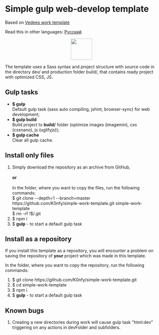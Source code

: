 <h1>Simple gulp web-develop template</h1>
<p>Based on <a href="https://github.com/vedees/work-template">Vedees work template</a></p>
<p>Read this in other languages: <a href="https://github.com/K0nfy/simple-work-template/blob/master/README.ru.md">Русский</a></p>
<p align="center">
  <a href="https://github.com/vedees/work-template">
    <img width="70" src="https://raw.githubusercontent.com/gulpjs/artwork/master/gulp-2x.png">
  </a>
</p>
<p>
The template uses a Sass syntax and project structure with source code in the directory dev/ and production folder build/, that contains ready project with optimized CSS, JS.
</p>

<h2>Gulp tasks</h2>

<ul>
	<li><b>$ gulp</b><br> Default gulp task (sass auto compiling, jshint, browser-sync) for web development;</li>
	<li><b>$ gulp build</b><br> Build project to <b>build/</b> folder (optimize images (imagemin), css (cssnano), js (uglifyjs));</li>
	<li><b>$ gulp cache</b><br> Clear all gulp cache.</li>
</ul>

<h2>Install only files</h2>
<ol>
	<li>Simply download the repository as an archive from GitHub, </br></br><strong>or</strong></br></br>
	In the folder, where you want to copy the files, run the following commands: </br>
	$ git clone --depth=1 --branch=master https://github.com/K0nfy/simple-work-template.git simple-work-template </br>
	$ rm -rf !$/.git</li>
	<li>$ npm i</li>
 	<li>$ <b>gulp</b> - to start a default gulp task</li>
</ol>

<h2>Install as a repository</h2>
<p>If you install this template as a repository, you will encounter a problem on saving the repository of <strong>your</strong> project which was made in this template.</p>
<p>In the folder, where you want to copy the repository, run the following commands:</p>
<ol>
	<li>$ git clone https://github.com/K0nfy/simple-work-template.git</li>
	<li>$ cd simple-work-template</li>
	<li>$ npm i</li>
 	<li>$ <b>gulp</b> - to start a default gulp task</li>
</ol>


<h2>Known bugs</h2>
<ol>
	<li>Creating a new directories during work will cause gulp task "html:dev" 
		triggering on any actions in devFolder and subfolders.</li>
</ol>
